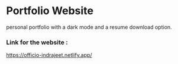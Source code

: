 # Portfolio Website
personal portfolio with a dark mode and a resume download option.

### Link for the website :
https://officio-indrajeet.netlify.app/
